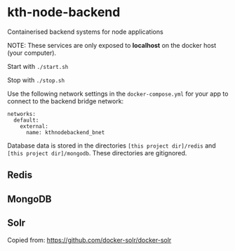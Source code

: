 # kth-node-backend
Containerised backend systems for node applications

NOTE: These services are only exposed to **localhost** on the docker host (your computer).

Start with ```./start.sh```

Stop with ```./stop.sh```

Use the following network settings in the ```docker-compose.yml``` for your app to connect to the backend bridge network:
```
networks:
  default:
    external:
      name: kthnodebackend_bnet
```

Database data is stored in the directories ```[this project dir]/redis``` and ```[this project dir]/mongodb```. These directories are gitignored.

## Redis

## MongoDB

## Solr
Copied from:
https://github.com/docker-solr/docker-solr
